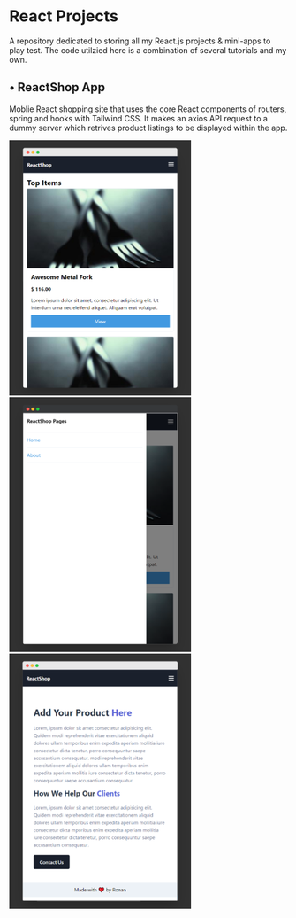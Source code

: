 # React Projects
A repository dedicated to storing all my React.js projects &amp; mini-apps to play test. The code utilzied here is a combination of several tutorials and my own.


## • ReactShop App
Moblie React shopping site that uses the core React components of routers, spring and hooks with Tailwind CSS. It makes an axios API request to a dummy server which retrives product listings to be displayed within the app. 

<p float="left">
  <img src="/react-shop-app/mark-up-images/p1.png" width="328.95" height="460.8">
<img src="/react-shop-app/mark-up-images/p2.png" width="328.95" height="460.8">
<img src="/react-shop-app/mark-up-images/p3.png" width="328.95" height="460.8">

 </p>
<!--![ReactShop 1](/react-shop-app/mark-up-images/p1.png)
 -->
<!--![ReactShop 1](/react-shop-app/mark-up-images/p2.png)
 -->
<!--![ReactShop 1](/react-shop-app/mark-up-images/p3.png)
 -->
